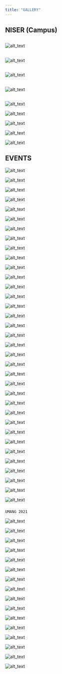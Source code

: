 ```yaml
---
title: "GALLERY"
---
```

## NISER (Campus)


##



![alt_text](images/image20.jpg "image_tooltip")



##



![alt_text](images/image21.jpg "image_tooltip")



##



![alt_text](images/image22.jpg "image_tooltip")



##



![alt_text](images/image23.jpg "image_tooltip")



##



![alt_text](images/image24.jpg "image_tooltip")




![alt_text](images/image25.jpg "image_tooltip")




![alt_text](images/image26.jpg "image_tooltip")




![alt_text](images/image27.jpg "image_tooltip")




![alt_text](images/image28.jpg "image_tooltip")



## EVENTS






![alt_text](images/image29.jpg "image_tooltip")




![alt_text](images/image30.jpg "image_tooltip")




![alt_text](images/image31.jpg "image_tooltip")




![alt_text](images/image32.jpg "image_tooltip")




![alt_text](images/image33.jpg "image_tooltip")




![alt_text](images/image34.jpg "image_tooltip")




![alt_text](images/image35.jpg "image_tooltip")




![alt_text](images/image36.jpg "image_tooltip")




![alt_text](images/image37.jpg "image_tooltip")







![alt_text](images/image38.jpg "image_tooltip")







![alt_text](images/image39.jpg "image_tooltip")




![alt_text](images/image40.jpg "image_tooltip")




![alt_text](images/image41.jpg "image_tooltip")




![alt_text](images/image42.jpg "image_tooltip")




![alt_text](images/image43.jpg "image_tooltip")




![alt_text](images/image44.jpg "image_tooltip")




![alt_text](images/image45.jpg "image_tooltip")




![alt_text](images/image46.jpg "image_tooltip")




![alt_text](images/image47.jpg "image_tooltip")







![alt_text](images/image48.jpg "image_tooltip")




![alt_text](images/image49.jpg "image_tooltip")




![alt_text](images/image50.jpg "image_tooltip")




![alt_text](images/image51.jpg "image_tooltip")




![alt_text](images/image52.jpg "image_tooltip")




![alt_text](images/image53.jpg "image_tooltip")




![alt_text](images/image54.jpg "image_tooltip")




![alt_text](images/image55.jpg "image_tooltip")




![alt_text](images/image56.jpg "image_tooltip")




![alt_text](images/image57.jpg "image_tooltip")




![alt_text](images/image58.jpg "image_tooltip")




![alt_text](images/image59.jpg "image_tooltip")




![alt_text](images/image60.jpg "image_tooltip")




![alt_text](images/image61.jpg "image_tooltip")




![alt_text](images/image62.jpg "image_tooltip")




![alt_text](images/image63.jpg "image_tooltip")



###
    UMANG 2021






![alt_text](images/image64.jpg "image_tooltip")




![alt_text](images/image65.jpg "image_tooltip")




![alt_text](images/image66.jpg "image_tooltip")




![alt_text](images/image67.jpg "image_tooltip")




![alt_text](images/image68.jpg "image_tooltip")




![alt_text](images/image69.jpg "image_tooltip")




![alt_text](images/image70.jpg "image_tooltip")







![alt_text](images/image71.jpg "image_tooltip")




![alt_text](images/image72.jpg "image_tooltip")




![alt_text](images/image73.jpg "image_tooltip")




![alt_text](images/image74.jpg "image_tooltip")




![alt_text](images/image75.jpg "image_tooltip")




![alt_text](images/image76.jpg "image_tooltip")




![alt_text](images/image77.jpg "image_tooltip")




![alt_text](images/image78.jpg "image_tooltip")







![alt_text](images/image79.jpg "image_tooltip")